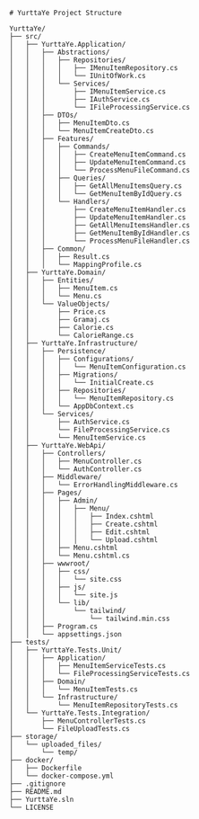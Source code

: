     # YurttaYe Project Structure
    
    YurttaYe/
    ├── src/
    │   ├── YurttaYe.Application/
    │   │   ├── Abstractions/
    │   │   │   ├── Repositories/
    │   │   │   │   ├── IMenuItemRepository.cs
    │   │   │   │   └── IUnitOfWork.cs
    │   │   │   └── Services/
    │   │   │       ├── IMenuItemService.cs
    │   │   │       ├── IAuthService.cs
    │   │   │       └── IFileProcessingService.cs
    │   │   ├── DTOs/
    │   │   │   ├── MenuItemDto.cs
    │   │   │   └── MenuItemCreateDto.cs
    │   │   ├── Features/
    │   │   │   ├── Commands/
    │   │   │   │   ├── CreateMenuItemCommand.cs
    │   │   │   │   ├── UpdateMenuItemCommand.cs
    │   │   │   │   └── ProcessMenuFileCommand.cs
    │   │   │   ├── Queries/
    │   │   │   │   ├── GetAllMenuItemsQuery.cs
    │   │   │   │   └── GetMenuItemByIdQuery.cs
    │   │   │   └── Handlers/
    │   │   │       ├── CreateMenuItemHandler.cs
    │   │   │       ├── UpdateMenuItemHandler.cs
    │   │   │       ├── GetAllMenuItemsHandler.cs
    │   │   │       ├── GetMenuItemByIdHandler.cs
    │   │   │       └── ProcessMenuFileHandler.cs
    │   │   ├── Common/
    │   │   │   ├── Result.cs
    │   │   │   └── MappingProfile.cs
    │   ├── YurttaYe.Domain/
    │   │   ├── Entities/
    │   │   │   ├── MenuItem.cs
    │   │   │   └── Menu.cs
    │   │   └── ValueObjects/
    │   │       ├── Price.cs
    │   │       ├── Gramaj.cs
    │   │       ├── Calorie.cs
    │   │       └── CalorieRange.cs
    │   ├── YurttaYe.Infrastructure/
    │   │   ├── Persistence/
    │   │   │   ├── Configurations/
    │   │   │   │   └── MenuItemConfiguration.cs
    │   │   │   ├── Migrations/
    │   │   │   │   └── InitialCreate.cs
    │   │   │   ├── Repositories/
    │   │   │   │   └── MenuItemRepository.cs
    │   │   │   └── AppDbContext.cs
    │   │   └── Services/
    │   │       ├── AuthService.cs
    │   │       └── FileProcessingService.cs
    │   │       └── MenuItemService.cs
    │   ├── YurttaYe.WebApi/
    │   │   ├── Controllers/
    │   │   │   ├── MenuController.cs
    │   │   │   └── AuthController.cs
    │   │   ├── Middleware/
    │   │   │   └── ErrorHandlingMiddleware.cs
    │   │   ├── Pages/
    │   │   │   ├── Admin/
    │   │   │   │   ├── Menu/
    │   │   │   │   │   ├── Index.cshtml
    │   │   │   │   │   ├── Create.cshtml
    │   │   │   │   │   ├── Edit.cshtml
    │   │   │   │   │   └── Upload.cshtml
    │   │   │   ├── Menu.cshtml
    │   │   │   └── Menu.cshtml.cs
    │   │   ├── wwwroot/
    │   │   │   ├── css/
    │   │   │   │   └── site.css
    │   │   │   ├── js/
    │   │   │   │   └── site.js
    │   │   │   └── lib/
    │   │   │       └── tailwind/
    │   │   │           └── tailwind.min.css
    │   │   ├── Program.cs
    │   │   └── appsettings.json
    ├── tests/
    │   ├── YurttaYe.Tests.Unit/
    │   │   ├── Application/
    │   │   │   ├── MenuItemServiceTests.cs
    │   │   │   └── FileProcessingServiceTests.cs
    │   │   ├── Domain/
    │   │   │   └── MenuItemTests.cs
    │   │   └── Infrastructure/
    │   │       └── MenuItemRepositoryTests.cs
    │   └── YurttaYe.Tests.Integration/
    │       ├── MenuControllerTests.cs
    │       └── FileUploadTests.cs
    ├── storage/
    │   └── uploaded_files/
    │       └── temp/
    ├── docker/
    │   ├── Dockerfile
    │   └── docker-compose.yml
    ├── .gitignore
    ├── README.md
    ├── YurttaYe.sln
    └── LICENSE
